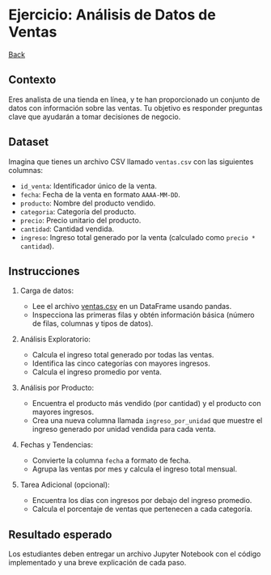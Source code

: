 # Ejercicio: Análisis de Datos de Ventas

[Back](../../../README.md)

## Contexto

Eres analista de una tienda en línea, y te han proporcionado un conjunto de
datos con información sobre las ventas. Tu objetivo es responder preguntas
clave que ayudarán a tomar decisiones de negocio.

## Dataset

Imagina que tienes un archivo CSV llamado `ventas.csv` con las siguientes
columnas:

- `id_venta`: Identificador único de la venta.
- `fecha`: Fecha de la venta en formato `AAAA-MM-DD`.
- `producto`: Nombre del producto vendido.
- `categoria`: Categoría del producto.
- `precio`: Precio unitario del producto.
- `cantidad`: Cantidad vendida.
- `ingreso`: Ingreso total generado por la venta (calculado como
  `precio * cantidad`).

## Instrucciones

1. Carga de datos:
    - Lee el archivo [ventas.csv](./ventas.csv) en un DataFrame usando pandas.
    - Inspecciona las primeras filas y obtén información básica (número de
      filas, columnas y tipos de datos).

2. Análisis Exploratorio:
    - Calcula el ingreso total generado por todas las ventas.
    - Identifica las cinco categorías con mayores ingresos.
    - Calcula el ingreso promedio por venta.

3. Análisis por Producto:
    - Encuentra el producto más vendido (por cantidad) y el producto con
      mayores ingresos.
    - Crea una nueva columna llamada `ingreso_por_unidad` que muestre el
      ingreso generado por unidad vendida para cada venta.

4. Fechas y Tendencias:
    - Convierte la columna `fecha` a formato de fecha.
    - Agrupa las ventas por mes y calcula el ingreso total mensual.

5. Tarea Adicional (opcional):
    - Encuentra los días con ingresos por debajo del ingreso promedio.
    - Calcula el porcentaje de ventas que pertenecen a cada categoría.

## Resultado esperado

Los estudiantes deben entregar un archivo Jupyter Notebook con el código
implementado y una breve explicación de cada paso.
